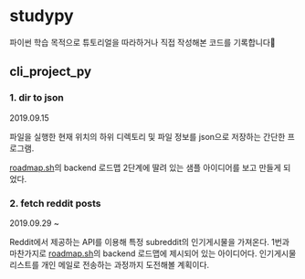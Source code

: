 # studypy



파이썬 학습 목적으로 튜토리얼을 따라하거나 직접 작성해본 코드를 기록합니다:pizza:


## cli_project_py

### 1. dir to json  

2019.09.15 

파일을 실행한 현재 위치의 하위 디렉토리 및 파일 정보를 json으로 저장하는 간단한 프로그램. 

[roadmap.sh](https://roadmap.sh)의 backend 로드맵 2단계에 딸려 있는 샘플 아이디어를 보고 만들게 되었다.

### 2. fetch reddit posts

2019.09.29 ~

Reddit에서 제공하는 API를 이용해 특정 subreddit의 인기게시물을 가져온다.
1번과 마찬가지로 [roadmap.sh](https://roadmap.sh)의 backend 로드맵에 제시되어 있는 아이디어다. 인기게시물 리스트를 개인 메일로 전송하는 과정까지 도전해볼 계획이다.




